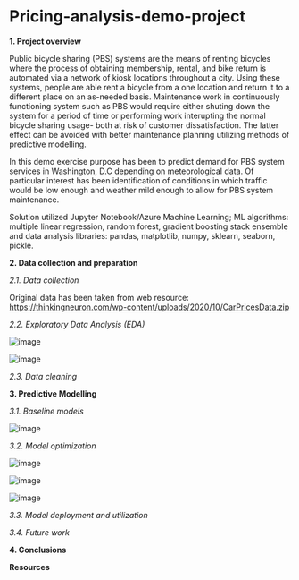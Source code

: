 # Pricing-analysis-demo-project

__1. Project overview__

Public bicycle sharing (PBS) systems are the means of renting bicycles where the process of obtaining membership, rental, and bike return is automated via a network of kiosk locations throughout a city. Using these systems, people are able rent a bicycle from a one location and return it to a different place on an as-needed basis. Maintenance work in continuously functioning system such as PBS would require either shuting down the system for a period of time or performing work interupting the normal bicycle sharing usage- both at risk of customer dissatisfaction. The latter effect can be avoided with better maintenance planning utilizing methods of predictive modelling.

In this demo exercise purpose has been to predict demand for PBS system services in Washington, D.C depending on meteorological data. Of particular interest has been identification of conditions in which traffic would be low enough and weather mild enough to allow for PBS system maintenance.

Solution utilized Jupyter Notebook/Azure Machine Learning; ML algorithms: multiple linear regression, random forest, gradient boosting stack ensemble and data analysis libraries: pandas, matplotlib, numpy, sklearn, seaborn, pickle.

__2. Data collection and preparation__

_2.1. Data collection_

Original data has been taken from web resource: https://thinkingneuron.com/wp-content/uploads/2020/10/CarPricesData.zip

_2.2. Exploratory Data Analysis (EDA)_

![image](https://user-images.githubusercontent.com/99291264/164911775-6a991ada-2f39-4593-b99d-7f5b1f66603c.png)

![image](https://user-images.githubusercontent.com/99291264/164911787-6e964a1c-2a5b-4654-9cbf-5f6bf3930fd7.png)

_2.3. Data cleaning_

__3. Predictive Modelling__

_3.1. Baseline models_

![image](https://github.com/TobiasMazan/Pricing-analysis-demo-project/blob/main/Fig%201b.png)

_3.2. Model optimization_

![image](https://github.com/TobiasMazan/Pricing-analysis-demo-project/blob/main/Fig%201.png)

![image](https://github.com/TobiasMazan/Pricing-analysis-demo-project/blob/main/Fig%202.png)

![image](https://github.com/TobiasMazan/Pricing-analysis-demo-project/blob/main/Fig%203.png)

_3.3. Model deployment and utilization_

_3.4. Future work_

__4. Conclusions__


__Resources__










